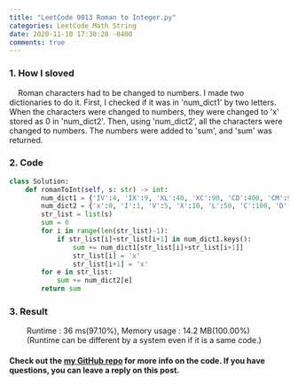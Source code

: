 ```yaml
---
title: "LeetCode 0013 Roman to Integer.py"
categories: LeetCode Math String
date: 2020-11-10 17:30:28 -0400
comments: true
---
```


### 1. How I sloved
&nbsp;&nbsp;&nbsp;&nbsp;Roman characters had to be changed to numbers. I made two dictionaries to do it. First, I checked if it was in 'num_dict1' by two letters. When the characters were changed to numbers, they were changed to 'x' stored as 0 in 'num_dict2'. Then, using 'num_dict2', all the characters were changed to numbers. The numbers were added to 'sum', and 'sum' was returned.

### 2. Code
```python
class Solution:
    def romanToInt(self, s: str) -> int:
        num_dict1 = {'IV':4, 'IX':9, 'XL':40, 'XC':90, 'CD':400, 'CM':900}
        num_dict2 = {'x':0, 'I':1, 'V':5, 'X':10, 'L':50, 'C':100, 'D':500, 'M':1000}
        str_list = list(s)
        sum = 0
        for i in range(len(str_list)-1):
            if str_list[i]+str_list[i+1] in num_dict1.keys():
                sum += num_dict1[str_list[i]+str_list[i+1]]
                str_list[i] = 'x'
                str_list[i+1] = 'x'
        for e in str_list:
            sum += num_dict2[e]
        return sum
```

### 3. Result
&nbsp;&nbsp;&nbsp;&nbsp;&nbsp;&nbsp;&nbsp;&nbsp;Runtime : 36 ms(97.10%), Memory usage : 14.2 MB(100.00%)  
&nbsp;&nbsp;&nbsp;&nbsp;&nbsp;&nbsp;&nbsp;&nbsp;(Runtime can be different by a system even if it is a same code.)

#### Check out the [my GitHub repo][hyuk-gh] for more info on the code. If you have questions, you can leave a reply on this post.
[hyuk-gh]:   https://github.com/dlgur1994/StudyAlgorithms
